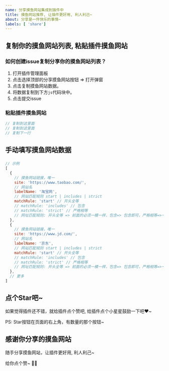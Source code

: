 ```yaml
---
name: 分享摸鱼网站集成到插件中
title: 摸鱼网站推荐, 让插件更好用, 利人利己~
about: 分享是一件快乐的事情~
labels: [ 'share']
---
```


<!-- TODO: 中英文 -->

## 复制你的摸鱼网站列表, 粘贴插件摸鱼网站

### 如何创建issue复制分享你的摸鱼网站列表？

1. 打开插件管理面板
2. 点击选择顶部的分享摸鱼网站按钮 => 打开弹窗
3. 点击复制摸鱼网站数据。
4. 将数据复制到下方`js`代码块中。
5. 点击提交issue

### 粘贴插件摸鱼网站

```js
// 复制到这里面
// 复制到这里面
// 复制下一行

```

## 手动填写摸鱼网站数据

### 

```js
// 示例
[
  {
    // 摸鱼网站链接，唯一
    site: 'https://www.taobao.com/', 
    // 网站名
    labelName: '淘宝网',
    // 网站匹配规则 start | includes | strict
    matchRule: 'start' // 开头全等
    // matchRule: 'includes' // 包含
    // matchRule: 'strict' // 严格相等
    // 网址匹配规则: 开头全等 => 前面的必须一模一样，包含=> 包含即可，严格相等=>一模一样
  },
  {
    // 摸鱼网站链接，唯一
    site: 'https://www.jd.com/', 
    // 网站名
    labelName: '京东',
    // 网站匹配规则 start | includes | strict
    matchRule: 'start' // 开头全等
    // matchRule: 'includes' // 包含
    // matchRule: 'strict' // 严格相等
    // 网址匹配规则: 开头全等 => 前面的必须一模一样，包含=> 包含即可，严格相等=>一模一样
  },
  // 更多
]
```

## 点个Star吧~

如果觉得插件还不错，就给插件点个赞吧, 给插件点个小星星鼓励一下吧❤️~

PS: Star按钮在页面的右上角，有数量的那个按钮~

## 感谢你分享的摸鱼网站

随手分享摸鱼网站，让插件更好用, 利人利己~

给你点个赞~ 👍🏻


